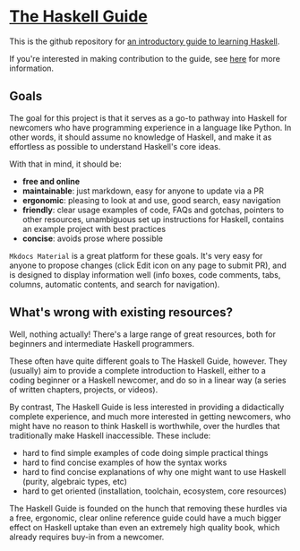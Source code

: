 # [The Haskell Guide](https://haskell-docs.netlify.app/)

This is the github repository for [an introductory guide to learning Haskell](https://haskell-docs.netlify.app/).

If you're interested in making contribution to the guide, see [here](/Contributing.md) for more information.

## Goals

The goal for this project is that it serves as a go-to pathway into Haskell for newcomers who have programming experience in a language like Python. In other words, it should assume no knowledge of Haskell, and make it as effortless as possible to understand Haskell's core ideas.

With that in mind, it should be:

- **free and online**
- **maintainable**: just markdown, easy for anyone to update via a PR
- **ergonomic**: pleasing to look at and use, good search, easy navigation
- **friendly**: clear usage examples of code, FAQs and gotchas, pointers to other resources, unambiguous set up instructions for Haskell, contains an example project with best practices
- **concise**: avoids prose where possible 

`Mkdocs Material` is a great platform for these goals. It's very easy for anyone to propose changes (click Edit icon on any page to submit PR), and is designed to display information well (info boxes, code comments, tabs, columns, automatic contents, and search for navigation).

## What's wrong with existing resources?

Well, nothing actually! There's a large range of great resources, both for beginners and intermediate Haskell programmers. 

These often have quite different goals to The Haskell Guide, however. They (usually) aim to provide a complete introduction to Haskell, either to a coding beginner or a Haskell newcomer, and do so in a linear way (a series of written chapters, projects, or videos).

By contrast, The Haskell Guide is less interested in providing a didactically complete experience, and much more interested in getting newcomers, who might have no reason to think Haskell is worthwhile, over the hurdles that traditionally make Haskell inaccessible. These include:

- hard to find simple examples of code doing simple practical things
- hard to find concise examples of how the syntax works
- hard to find concise explanations of why one might want to use Haskell (purity, algebraic types, etc)
- hard to get oriented (installation, toolchain, ecosystem, core resources) 

The Haskell Guide is founded on the hunch that removing these hurdles via a free, ergonomic, clear online reference guide could have a much bigger effect on Haskell uptake than even an extremely high quality book, which already requires buy-in from a newcomer.




